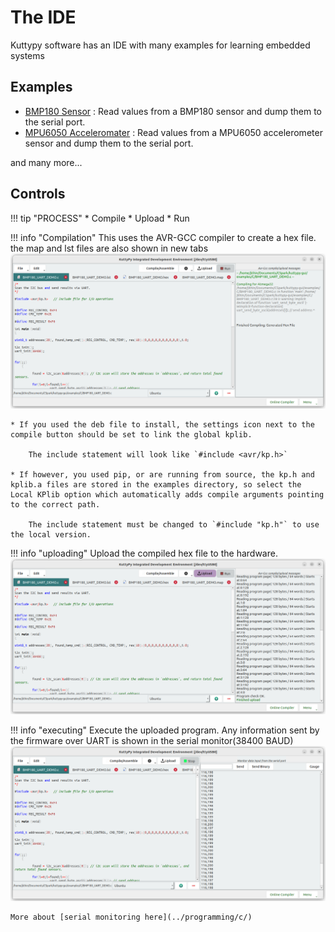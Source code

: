 # The IDE

Kuttypy software has an IDE with many examples for learning embedded systems

## Examples

* [BMP180 Sensor](programming/BMP180.md) : Read values from a BMP180 sensor and dump them to the serial port.
* [MPU6050 Acceleromater](programming/MPU6050.md) : Read values from a MPU6050 accelerometer sensor and dump them to the serial port.

and many more...

## Controls

!!! tip "PROCESS"
	* Compile
    * Upload
    * Run

!!! info "Compilation"
	This uses the AVR-GCC compiler to create a hex file. the map and lst files are also shown in new tabs
	![Screenshot](images/ide/compile.png)

	* If you used the deb file to install, the settings icon next to the compile button should be set to link the global kplib.

		The include statement will look like `#include <avr/kp.h>`

	* If however, you used pip, or are running from source, the kp.h and kplib.a files are stored in the examples directory, so select the Local KPlib option which automatically adds compile arguments pointing to the correct path.

		The include statement must be changed to `#include "kp.h"` to use the local version.

!!! info "uploading"
	Upload the compiled hex file to the hardware. 
	![Screenshot](images/ide/upload.png)

!!! info "executing"
	Execute the uploaded program. Any information sent by the firmware over UART is shown in the serial monitor(38400 BAUD)
	![Screenshot](images/ide/run.png)
	
	More about [serial monitoring here](../programming/c/)
